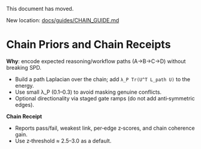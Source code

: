 This document has moved.

New location: [docs/guides/CHAIN_GUIDE.md](./guides/CHAIN_GUIDE.md)
# Chain Priors and Chain Receipts

**Why**: encode expected reasoning/workflow paths (A→B→C→D) without breaking SPD.

- Build a path Laplacian over the chain; add `λ_P Tr(U^T L_path U)` to the energy.
- Use small λ_P (0.1–0.3) to avoid masking genuine conflicts.
- Optional directionality via staged gate ramps (do not add anti‑symmetric edges).

**Chain Receipt**
- Reports pass/fail, weakest link, per‑edge z‑scores, and chain coherence gain.
- Use z‑threshold ≈ 2.5–3.0 as a default.
